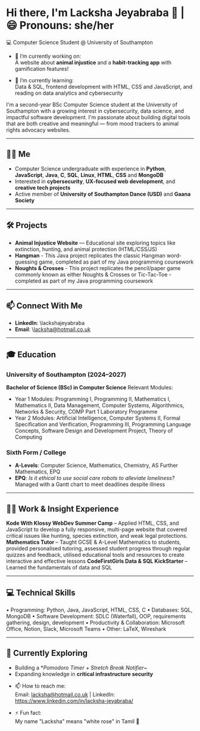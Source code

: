 # Hi there, I'm Lacksha Jeyabraba 👋 | 😄 Pronouns: she/her
💻 Computer Science Student @ University of Southampton

- 🔭 I’m currently working on:  
  A website about **animal injustice** and a **habit-tracking app** with gamification features!

- 🌱 I’m currently learning:  
  Data & SQL, frontend development with HTML, CSS and JavaScript, and reading on data analytics and cybersecurity

I'm a second-year BSc Computer Science student at the University of Southampton with a growing interest in cybersecurity, data science, and impactful software development. I'm passionate about building digital tools that are both creative and meaningful — from mood trackers to animal rights advocacy websites.

---

## 👩‍💻 Me

* Computer Science undergraduate with experience in **Python**, **JavaScript**, **Java**, **C**, **SQL**, **Linux**, **HTML**, **CSS** and **MongoDB**
* Interested in **cybersecurity**, **UX-focused web development**, and **creative tech projects**
* Active member of **University of Southampton Dance (USD)** and **Gaana Society**

---

## 🛠️ Projects

* **Animal Injustice Website** — Educational site exploring topics like extinction, hunting, and animal protection (HTML/CSS/JS)
* **Hangman** - This Java project replicates the classic Hangman word-guessing game, completed as part of my Java programming coursework
* **Noughts & Crosses** - This project replicates the pencil/paper game commonly known as either Noughts & Crosses or Tic-Tac-Toe - completed as part of my Java programming coursework

---

## 📫 Connect With Me

* **LinkedIn**: \lackshajeyabraba
* **Email**: \lacksha@hotmail.co.uk

---

## 🎓 Education

### University of Southampton (2024–2027)

**Bachelor of Science (BSc) in Computer Science**
Relevant Modules:

* Year 1 Modules: Programming I, Programming II, Mathematics I, Mathematics II, Data Management, Computer Systems, Algorithmics, Networks & Security, COMP Part 1 Laboratory Programme
* Year 2 Modules: Artificial Intelligence, Computer Systems II, Formal Specification and Verification, Programming III, Programming Language Concepts, Software Design and Development Project, Theory of Computing

### Sixth Form / College

* **A-Levels**: Computer Science, Mathematics, Chemistry, AS Further Mathematics, EPQ
* **EPQ**: *Is it ethical to use social care robots to alleviate loneliness?*
  Managed with a Gantt chart to meet deadlines despite illness

---

## 🧑‍💼 Work & Insight Experience

**Kode With Klossy WebDev Summer Camp** – Applied HTML, CSS, and JavaScript to develop a fully responsive, multi-page website that covered critical issues like hunting, species extinction, and weak legal protections.
**Mathematics Tutor** – Taught GCSE & A-Level Mathematics to students, provided personalised tutoring, assessed student progress through regular quizzes and feedback, utilised educational tools and resources to create interactive and effective lessons
**CodeFirstGirls Data & SQL KickStarter** – Learned the fundamentals of data and SQL

---

## 💻 Technical Skills
• Programming: Python, Java, JavaScript, HTML, CSS, C
• Databases: SQL, MongoDB
• Software Development: SDLC (Waterfall), OOP, requirements gathering, design, development
• Productivity & Collaboration: Microsoft Office, Notion, Slack, Microsoft Teams
• Other: LaTeX, Wireshark

---

## 🌱 Currently Exploring

* Building a **Pomodoro Timer + Stretch Break Notifier*~
* Expanding knowledge in **critical infrastructure security**


- 📫 How to reach me:  
  Email: lacksha@hotmail.co.uk | LinkedIn: https://www.linkedin.com/in/lacksha-jeyabraba/
  
- ⚡ Fun fact:  
  My name "Lacksha" means "white rose" in Tamil 🌹
